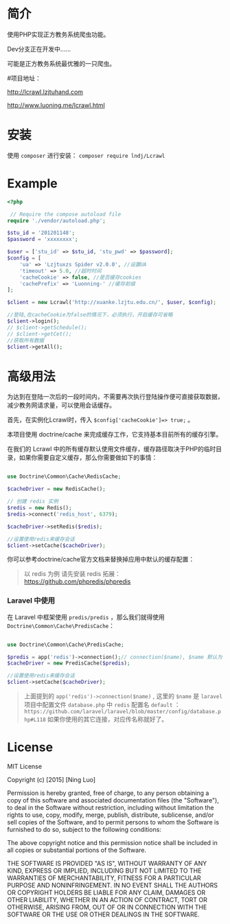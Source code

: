 # 简介

使用PHP实现正方教务系统爬虫功能。

Dev分支正在开发中……

可能是正方教务系统最优雅的一只爬虫。

#项目地址：

http://lcrawl.lzjtuhand.com

http://www.luoning.me/lcrawl.html

# 安装

使用 `composer` 进行安装：
`composer require lndj/Lcrawl`

# Example

```php
<?php

 // Require the compose autoload file
require './vendor/autoload.php';

$stu_id = '201201148';
$password = 'xxxxxxxx';

$user = ['stu_id' => $stu_id, 'stu_pwd' => $password];
$config = [
    'ua' => 'Lzjtuxzs Spider v2.0.0', //设置UA
    'timeout' => 5.0, //超时时间
    'cacheCookie' => false, //是否缓存cookies
    'cachePrefix' => 'Luonning-' //缓存前缀
];

$client = new Lcrawl('http://xuanke.lzjtu.edu.cn/', $user, $config);

//登陆,在cacheCookie为false的情况下，必须执行，开启缓存可省略
$client->login();
// $client->getSchedule();
// $client->getCet();
//获取所有数据
$client->getAll();
``` 
# 高级用法

为达到在登陆一次后的一段时间内，不需要再次执行登陆操作便可直接获取数据，减少教务网请求量，可以使用会话缓存。

首先，在实例化Lcrawl时，传入 `$config['cacheCookie']=> true;` 。

本项目使用 doctrine/cache 来完成缓存工作，它支持基本目前所有的缓存引擎。

在我们的 Lcrawl 中的所有缓存默认使用文件缓存，缓存路径取决于PHP的临时目录，如果你需要自定义缓存，那么你需要做如下的事情：


```php

use Doctrine\Common\Cache\RedisCache;

$cacheDriver = new RedisCache();

// 创建 redis 实例
$redis = new Redis();
$redis->connect('redis_host', 6379);

$cacheDriver->setRedis($redis);

//设置使用redis来缓存会话
$client->setCache($cacheDriver);

```
你可以参考doctrine/cache官方文档来替换掉应用中默认的缓存配置：
> 以 redis 为例
> 请先安装 redis 拓展：https://github.com/phpredis/phpredis

### Laravel 中使用

在 Laravel 中框架使用 `predis/predis` ，那么我们就得使用 `Doctrine\Common\Cache\PredisCache`：

```php

use Doctrine\Common\Cache\PredisCache;

$predis = app('redis')->connection();// connection($name), $name 默认为 `default`
$cacheDriver = new PredisCache($predis);

//设置使用redis来缓存会话
$client->setCache($cacheDriver);
```
> 上面提到的 `app('redis')->connection($name)` , 这里的 `$name` 是 `laravel`项目中配置文件 `database.php` 中 `redis` 配置名 `default` ：`https://github.com/laravel/laravel/blob/master/config/database.php#L118`
如果你使用的其它连接，对应传名称就好了。

# License

MIT License

Copyright (c) [2015] [Ning Luo]

Permission is hereby granted, free of charge, to any person obtaining a copy
of this software and associated documentation files (the "Software"), to deal
in the Software without restriction, including without limitation the rights
to use, copy, modify, merge, publish, distribute, sublicense, and/or sell
copies of the Software, and to permit persons to whom the Software is
furnished to do so, subject to the following conditions:

The above copyright notice and this permission notice shall be included in all
copies or substantial portions of the Software.

THE SOFTWARE IS PROVIDED "AS IS", WITHOUT WARRANTY OF ANY KIND, EXPRESS OR
IMPLIED, INCLUDING BUT NOT LIMITED TO THE WARRANTIES OF MERCHANTABILITY,
FITNESS FOR A PARTICULAR PURPOSE AND NONINFRINGEMENT. IN NO EVENT SHALL THE
AUTHORS OR COPYRIGHT HOLDERS BE LIABLE FOR ANY CLAIM, DAMAGES OR OTHER
LIABILITY, WHETHER IN AN ACTION OF CONTRACT, TORT OR OTHERWISE, ARISING FROM,
OUT OF OR IN CONNECTION WITH THE SOFTWARE OR THE USE OR OTHER DEALINGS IN THE
SOFTWARE.
